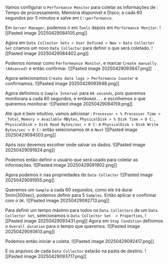 Vamos configurar o `Performance Monitor` para coletar as informações de : Tempo de processamento, Memória disponível e Disco; a cada 60 segundos por 5 minutos e salve em `C:\performance`.

Em `Server Manager`, podemos ir em `Tools` depois em `Performance Monitor`.
![[Pasted image 20250429084105.png]]

Agora em `Data Collector Sets > User Defined > New > Data Collector Set` criamos um novo `Data Collector` para definir o que será coletado.
![[Pasted image 20250429084402.png]]

Podemos nomear como `Performeance Monitor`, e marcar `Create manually (Advanced)` e então confirmar. 
![[Pasted image 20250429093847.png]]

Agora selecionamos `Create data logs > Performance Counter` e confirmamos.
![[Pasted image 20250429093948.png]]

Agora definimos o `Sample Interval` para `60 seconds`, pois queremos monitorara a cada 60 segundos, e então`Add...` e escolhemos o que queremos monitorar.
![[Pasted image 20250429094159.png]]

Até que é bem intuitivo, vamos adicionar : `Processor > % Processor Time > _Total`, `Memory > Available MBytes`, `PhysicalDisk > % Disk Time > 0 C:`, `PhysicalDisk > Disk Read Bytes/sec > 0 C:` e `PhysicalDisk > Disk Write Bytes/sec > 0 C:`  então selecionamos `OK` e `Next`
![[Pasted image 20250429094503.png]]

Após isso devemos escolher onde salvar os dados.
![[Pasted image 20250429091824.png]]

Podemos então definir o usuário que será usado para coletar as informações.
![[Pasted image 20250429091902.png]]

Agora podemos ir nas propriedades do `Data Collector`
![[Pasted image 20250429091955.png]]

Queremos um `Sample` a cada 60 segundos, como ele irá durar 5min(300sec), podemos definir para 5 `Samples`. Então aplicar e confirmar com o `OK`.
![[Pasted image 20250429092713.png]]

Para definir um tempo máximo para todos os `Data Collectors` de um `Data Collector Set`, selecionamos o `Data Collector Set  > Properties`, 
![[Pasted image 20250429093431.png]]
Agora em `Stop Condition` definimos o `Overall duration` para o tempo que queremos.
![[Pasted image 20250429093613.png]]

Podemos então iniciar a coleta.
![[Pasted image 20250429092417.png]]

E os arquivos de cada `Data Collector` estarão na pasta de destino.
![[Pasted image 20250429093717.png]]














